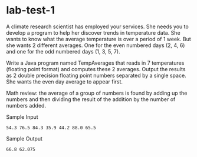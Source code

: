 # lab-test-1
A climate research scientist has employed your services. She needs you to develop a program to help her discover trends in temperature data. She wants to know what the average temperature is over a period of 1 week. But she wants 2 different averages. One for the even numbered days (2, 4, 6) and one for the odd numbered days (1, 3, 5, 7). 


Write a Java program named TempAverages that reads in 7 temperatures (floating point format) and computes these 2 averages. Output the results as 2 double precision floating point numbers separated by a single space. She wants the even day average to appear first. 

Math review: the average of a group of numbers is found by adding up the numbers and then dividing the result of the addition by the number of numbers added.

Sample Input
```
54.3 76.5 84.3 35.9 44.2 88.0 65.5
```
Sample Output
```
66.8 62.075
